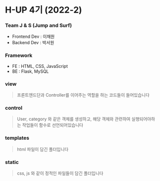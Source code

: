 # H-UP 4기 (2022-2)

### Team J & S (Jump and Surf)

- Frontend Dev : 이채원
- Backend Dev : 박서원

### Framework

- FE : HTML, CSS, JavaScript
- BE : Flask, MySQL

### view

> 프론트엔드단과 Controller를 이어주는 역할을 하는 코드들이 들어있습니다

### control

> User, category 와 같은 객체를 생성하고, 해당 객체와 관련하여 실행되어야하는 작업들이 함수로 선언되어있습니다

### templates

> html 파일이 담긴 폴더입니다

### static

> css, js 와 같이 정적인 파일들이 담긴 폴더입니다
